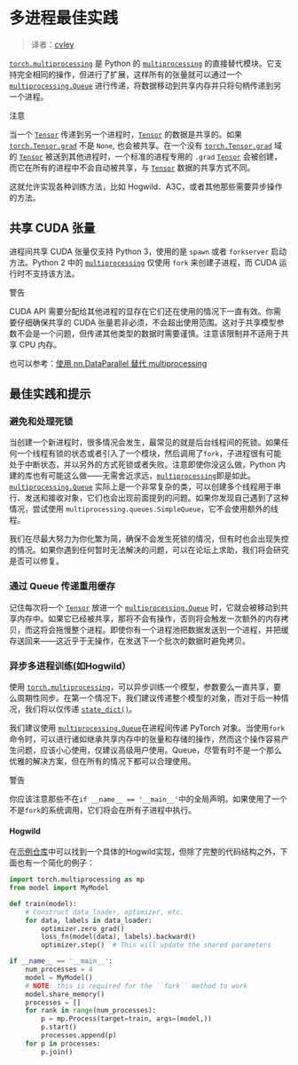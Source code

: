 

# 多进程最佳实践

> 译者：[cvley](https://github.com/cvley)

[`torch.multiprocessing`](../multiprocessing.html#module-torch.multiprocessing "torch.multiprocessing") 是 Python 的 [`multiprocessing`](https://docs.python.org/3/library/multiprocessing.html#module-multiprocessing "(in Python v3.7)") 的直接替代模块。它支持完全相同的操作，但进行了扩展，这样所有的张量就可以通过一个 [`multiprocessing.Queue`](https://docs.python.org/3/library/multiprocessing.html#multiprocessing.Queue "(in Python v3.7)") 进行传递，将数据移动到共享内存并只将句柄传递到另一个进程。

注意

当一个 [`Tensor`](../tensors.html#torch.Tensor "torch.Tensor") 传递到另一个进程时，[`Tensor`](../tensors.html#torch.Tensor "torch.Tensor") 的数据是共享的。如果 [`torch.Tensor.grad`](../autograd.html#torch.Tensor.grad "torch.Tensor.grad") 不是 `None`, 也会被共享。在一个没有 [`torch.Tensor.grad`](../autograd.html#torch.Tensor.grad "torch.Tensor.grad") 域的 [`Tensor`](../tensors.html#torch.Tensor "torch.Tensor") 被送到其他进程时，一个标准的进程专用的 `.grad` [`Tensor`](../tensors.html#torch.Tensor "torch.Tensor") 会被创建，而它在所有的进程中不会自动被共享，与 [`Tensor`](../tensors.html#torch.Tensor "torch.Tensor") 数据的共享方式不同。

这就允许实现各种训练方法，比如 Hogwild、A3C，或者其他那些需要异步操作的方法。

## 共享 CUDA 张量

进程间共享 CUDA 张量仅支持 Python 3，使用的是 `spawn` 或者 `forkserver` 启动方法。Python 2 中的 [`multiprocessing`](https://docs.python.org/3/library/multiprocessing.html#module-multiprocessing "(in Python v3.7)") 仅使用 `fork` 来创建子进程，而 CUDA 运行时不支持该方法。

警告

CUDA API 需要分配给其他进程的显存在它们还在使用的情况下一直有效。你需要仔细确保共享的 CUDA 张量若非必须，不会超出使用范围。这对于共享模型参数不会是一个问题，但传递其他类型的数据时需要谨慎。注意该限制并不适用于共享 CPU 内存。

也可以参考：[使用 nn.DataParallel 替代 multiprocessing](cuda.html#cuda-nn-dataparallel-instead)

## 最佳实践和提示

### 避免和处理死锁

当创建一个新进程时，很多情况会发生，最常见的就是后台线程间的死锁。如果任何一个线程有锁的状态或者引入了一个模块，然后调用了`fork`，子进程很有可能处于中断状态，并以另外的方式死锁或者失败。注意即使你没这么做，Python 内建的库也有可能这么做——无需舍近求远，[`multiprocessing`](https://docs.python.org/3/library/multiprocessing.html#module-multiprocessing "(in Python v3.7)")即是如此。[`multiprocessing.Queue`](https://docs.python.org/3/library/multiprocessing.html#multiprocessing.Queue "(in Python v3.7)") 实际上是一个非常复杂的类，可以创建多个线程用于串行、发送和接收对象，它们也会出现前面提到的问题。如果你发现自己遇到了这种情况，尝试使用 `multiprocessing.queues.SimpleQueue`，它不会使用额外的线程。

我们在尽最大努力为你化繁为简，确保不会发生死锁的情况，但有时也会出现失控的情况。如果你遇到任何暂时无法解决的问题，可以在论坛上求助，我们将会研究是否可以修复。

### 通过 Queue 传递重用缓存

记住每次将一个 [`Tensor`](../tensors.html#torch.Tensor "torch.Tensor") 放进一个 [`multiprocessing.Queue`](https://docs.python.org/3/library/multiprocessing.html#multiprocessing.Queue "(in Python v3.7)") 时，它就会被移动到共享内存中。如果它已经被共享，那将不会有操作，否则将会触发一次额外的内存拷贝，而这将会拖慢整个进程。即使你有一个进程池把数据发送到一个进程，并把缓存送回来——这近乎于无操作，在发送下一个批次的数据时避免拷贝。

### 异步多进程训练(如Hogwild）

使用 [`torch.multiprocessing`](../multiprocessing.html#module-torch.multiprocessing "torch.multiprocessing")，可以异步训练一个模型，参数要么一直共享，要么周期性同步。在第一个情况下，我们建议传递整个模型的对象，而对于后一种情况，我们将以仅传递 [`state_dict()`](../nn.html#torch.nn.Module.state_dict "torch.nn.Module.state_dict")。

我们建议使用 [`multiprocessing.Queue`](https://docs.python.org/3/library/multiprocessing.html#multiprocessing.Queue "(in Python v3.7)")在进程间传递 PyTorch 对象。当使用`fork`命令时，可以进行诸如继承共享内存中的张量和存储的操作，然而这个操作容易产生问题，应该小心使用，仅建议高级用户使用。Queue，尽管有时不是一个那么优雅的解决方案，但在所有的情况下都可以合理使用。

警告

你应该注意那些不在`if __name__ == '__main__'`中的全局声明。如果使用了一个不是`fork`的系统调用，它们将会在所有子进程中执行。

#### Hogwild

在[示例仓库](https://github.com/pytorch/examples/tree/master/mnist_hogwild)中可以找到一个具体的Hogwild实现，但除了完整的代码结构之外，下面也有一个简化的例子：

```py
import torch.multiprocessing as mp
from model import MyModel

def train(model):
    # Construct data_loader, optimizer, etc.
    for data, labels in data_loader:
        optimizer.zero_grad()
        loss_fn(model(data), labels).backward()
        optimizer.step()  # This will update the shared parameters

if __name__ == '__main__':
    num_processes = 4
    model = MyModel()
    # NOTE: this is required for the ``fork`` method to work
    model.share_memory()
    processes = []
    for rank in range(num_processes):
        p = mp.Process(target=train, args=(model,))
        p.start()
        processes.append(p)
    for p in processes:
        p.join()

```

